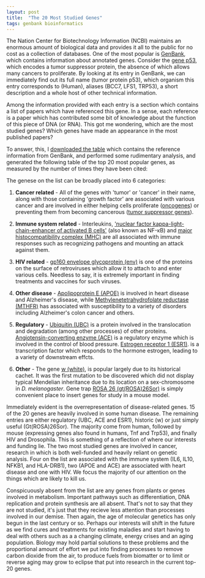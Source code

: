 ```yaml
---
layout: post
title:  "The 20 Most Studied Genes"
tags: genbank bioinformatics
---
```

The Nation Center for Biotechnology Information (NCBI) maintains an enormous
amount of biological data and provides it all to the public for no cost as a
collection of databases. One of the most popular is [GenBank](http://www.ncbi.nlm.nih.gov/genbank/), which contains
information about annotated genes. Consider the [gene
p53](http://www.ncbi.nlm.nih.gov/gene/7157), which encodes a tumor
suppressor protein, the absence of which allows many cancers to proliferate. By
looking at its entry in GenBank, we can immediately find out its full name
(tumor protein p53), which organism this entry corresponds to (Human), aliases
(BCC7, LFS1, TRP53), a short description and a whole host of other technical
information. 

Among the information provided with each entry is a section which contains a
list of papers which have referenced this gene. In a sense, each reference 
is a paper which has contributed some bit of knowledge
about the function of this piece of DNA (or RNA).  This got me
wondering, which are the most studied genes? Which genes have
made an appearance in the most published papers?

To answer, this, I [downloaded the
table](ftp://ftp.ncbi.nlm.nih.gov/gene/DATA/) which contains the reference
information from GenBank, and performed some rudimentary analysis, and generated the
following table of the top 20 most popular genes, as measured by the number of
times they have been cited:

<div class='chart'>
<div id="gene-counts-chart"></div>
<link rel="stylesheet" href="/css/d3_bar_chart.css">
<script src="http://d3js.org/d3.v3.min.js"></script>
<script src="js/d3_bar_chart.js"></script>
 <script>renderGeneCountsChart();</script>
 </div>

 The genese on the list can be broadly placed into 6 categories:

 1. **Cancer related** - All of the genes with 'tumor' or
 'cancer' in their name, along with those containing 'growth factor' are
 associated with various cancer and are involved in either helping cells
 proliferate ([oncogenes](http://en.wikipedia.org/wiki/Oncogene)) or preventing them from becoming cancerous ([tumor suppressor genes](http://en.wikipedia.org/wiki/Tumor_suppressor_gene)).

 2. **Immune system related** - Interleukins, ['nuclear factor
 kappa-light-chain-enhancer of activated B
 cells'](http://en.wikipedia.org/wiki/NF-%CE%BAB) (also known as NF-κB) and
 [major histocompatibility complex
 (MHC)](http://en.wikipedia.org/wiki/Major_histocompatibility_complex) are all
 associated with immune responses such as recognizing pathogens and mounting
 an attack against them.

 3. **HIV related** - [gp160 envelope
 glycoprotein (env)](http://en.wikipedia.org/wiki/Env_%28gene%29) is one of the
 proteins on the surface of retroviruses which allow it to attach to and enter
 various cells. Needless to say, it is extremely important in finding
 treatments and vaccines for such viruses.

 4. **Other disease** - [Apolipoprotein
 E (APOE)](http://en.wikipedia.org/wiki/Apolipoprotein_E) is involved in heart disease
 and Alzheimer's disease, while [Methylenetetrahydrofolate reductase
 (MTHFR)](http://en.wikipedia.org/wiki/Methylenetetrahydrofolate_reductase) has
 associated with susceptibility to a variety of disorders including Alzheimer's
 colon cancer and others.

 6. **Regulatory** - [Ubiquitin (UBC)](http://en.wikipedia.org/wiki/Ubiquitin) is a
 protein involved in the translocation and degradation (among other processes)
 of other proteins. [Angiotensin-converting enzyme
 (ACE)](http://en.wikipedia.org/wiki/Angiotensin-converting_enzyme) is a
 regulatory enzyme which is involved in the control of blood pressure.
[Estrogen receptor 1 (ESR1)](http://en.wikipedia.org/wiki/Estrogen_receptor_alpha).
is a transcription factor which responds to the hormone estrogen, leading
to a variety of downstream effcts.

 7. **Other** - The gene [w
 (white)](http://en.wikipedia.org/wiki/White_%28mutation%29), is popular
 largely due to its historical cachet. It was the first mutation to be
 discovered which did not display typical Mendelian inheritance due to its
 location on a sex-chromosome in *D. melanogaster*. Gene trap [ROSA 26
 (gt(ROSA)26Sor)](http://en.wikipedia.org/wiki/ROSA26) is simply convenient
 place to insert genes for study in a mouse model. 

 Immediately evident is the overrepresentation of disease-related genes.
 15 of the 20 genes are heavily involved in some human disease.  The
 remaining entries are either regulatory (UBC, ACE and ESR1), historic (w) or
 just simply useful (Gt(ROSA)26Sor). The majority come from human, followed by
 mouse (expressing genes also found in humans, Tnf and Trp53), and finally HIV
 and Drosophila. This is something of a reflection of where our interests and
 funding lie. The two most studied genes are involved in cancer, research in
 which is both well-funded and heavily reliant on genetic analysis.  Four on
 the list are associated with the immune system (IL6, IL10, NFKB1, and
 HLA-DRB1), two (APOE and ACE) are associated with heart disease and one with
 HIV. We focus the majority of our attention on the things which are likely to
 kill us.

 Conspicuously absent from the list are any genes from plants or genes involved
 in metabolism. Important pathways such as differentiation, DNA replication and
 protein synthesis are all absent. That's not to say that they are not studied,
 it's just that they recieve less attention than processes involved in our
 demise. Then again, the age of molecular genetics has only begun in the last
 century or so. Perhaps our interests will shift in the future as we find cures
 and treatments for existing maladies and start having to deal with others such
 as a a changing climate, energy crises and an aging population. Biology may
 hold partial solutions to these problems and the proportional amount of effort
 we put into finding processes to remove carbon dioxide from the
 air, to produce fuels from biomatter or to limit or reverse aging may grow to
 eclipse that put into research in the current top-20 genes.
